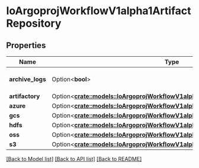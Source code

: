# IoArgoprojWorkflowV1alpha1ArtifactRepository

## Properties

Name | Type | Description | Notes
------------ | ------------- | ------------- | -------------
**archive_logs** | Option<**bool**> | ArchiveLogs enables log archiving | [optional]
**artifactory** | Option<[**crate::models::IoArgoprojWorkflowV1alpha1ArtifactoryArtifactRepository**](io.argoproj.workflow.v1alpha1.ArtifactoryArtifactRepository.md)> |  | [optional]
**azure** | Option<[**crate::models::IoArgoprojWorkflowV1alpha1AzureArtifactRepository**](io.argoproj.workflow.v1alpha1.AzureArtifactRepository.md)> |  | [optional]
**gcs** | Option<[**crate::models::IoArgoprojWorkflowV1alpha1GcsArtifactRepository**](io.argoproj.workflow.v1alpha1.GCSArtifactRepository.md)> |  | [optional]
**hdfs** | Option<[**crate::models::IoArgoprojWorkflowV1alpha1HdfsArtifactRepository**](io.argoproj.workflow.v1alpha1.HDFSArtifactRepository.md)> |  | [optional]
**oss** | Option<[**crate::models::IoArgoprojWorkflowV1alpha1OssArtifactRepository**](io.argoproj.workflow.v1alpha1.OSSArtifactRepository.md)> |  | [optional]
**s3** | Option<[**crate::models::IoArgoprojWorkflowV1alpha1S3ArtifactRepository**](io.argoproj.workflow.v1alpha1.S3ArtifactRepository.md)> |  | [optional]

[[Back to Model list]](../README.md#documentation-for-models) [[Back to API list]](../README.md#documentation-for-api-endpoints) [[Back to README]](../README.md)


